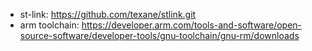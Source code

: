 
* st-link: https://github.com/texane/stlink.git
* arm toolchain: https://developer.arm.com/tools-and-software/open-source-software/developer-tools/gnu-toolchain/gnu-rm/downloads

